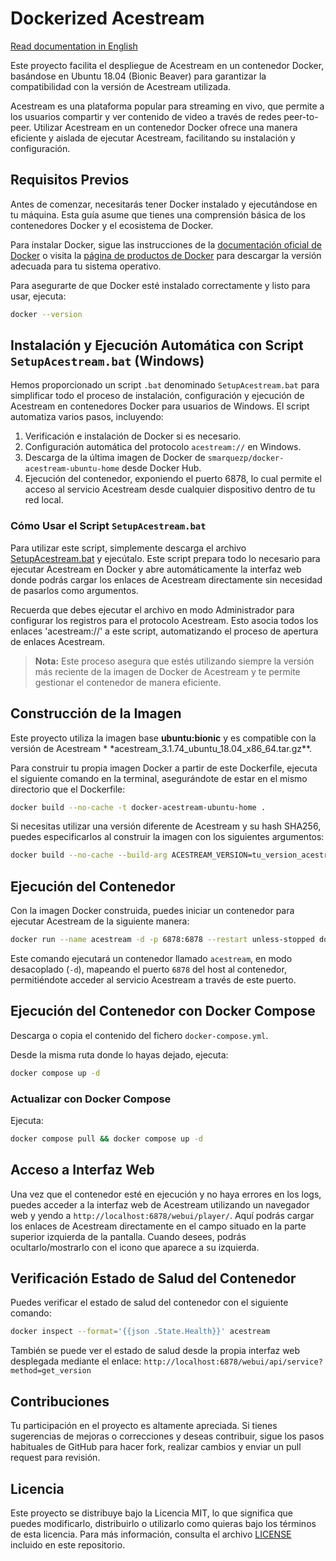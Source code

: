 # Dockerized Acestream

[Read documentation in English](README_EN.md)

Este proyecto facilita el despliegue de Acestream en un contenedor Docker, basándose en Ubuntu 18.04 (Bionic Beaver)
para garantizar la compatibilidad con la versión de Acestream utilizada.

Acestream es una plataforma popular para streaming en vivo, que permite a los usuarios compartir y ver contenido de
video a través de redes peer-to-peer. Utilizar Acestream en un contenedor Docker ofrece una manera eficiente y aislada
de ejecutar Acestream, facilitando su instalación y configuración.

## Requisitos Previos

Antes de comenzar, necesitarás tener Docker instalado y ejecutándose en tu máquina. Esta guía asume que tienes una
comprensión básica de los contenedores Docker y el ecosistema de Docker.

Para instalar Docker, sigue las instrucciones de
la [documentación oficial de Docker](https://docs.docker.com/get-docker/) o visita
la [página de productos de Docker](https://www.docker.com/products/docker-desktop) para descargar la versión adecuada
para tu sistema operativo.

Para asegurarte de que Docker esté instalado correctamente y listo para usar, ejecuta:

```bash
docker --version
```

## Instalación y Ejecución Automática con Script `SetupAcestream.bat` (Windows)

Hemos proporcionado un script `.bat` denominado `SetupAcestream.bat` para simplificar todo el proceso de instalación,
configuración y ejecución de Acestream en contenedores Docker para usuarios de Windows. El script automatiza varios
pasos, incluyendo:

1. Verificación e instalación de Docker si es necesario.
2. Configuración automática del protocolo `acestream://` en Windows.
3. Descarga de la última imagen de Docker de `smarquezp/docker-acestream-ubuntu-home` desde Docker Hub.
4. Ejecución del contenedor, exponiendo el puerto 6878, lo cual permite el acceso al servicio Acestream desde cualquier
   dispositivo dentro de tu red local.

### Cómo Usar el Script `SetupAcestream.bat`

Para utilizar este script, simplemente descarga el
archivo [SetupAcestream.bat](https://github.com/marquezpsergio/acestream-docker/releases) y ejecútalo. Este script
prepara todo lo necesario para ejecutar Acestream en Docker y abre automáticamente la interfaz web donde podrás cargar
los enlaces de Acestream directamente sin necesidad de pasarlos como argumentos.

Recuerda que debes ejecutar el archivo en modo Administrador para configurar los registros para el protocolo Acestream.
Esto asocia todos los enlaces 'acestream://' a este script, automatizando el proceso de apertura de enlaces Acestream.

> **Nota:** Este proceso asegura que estés utilizando siempre la versión más reciente de la imagen de Docker de
> Acestream y te permite gestionar el contenedor de manera eficiente.

## Construcción de la Imagen

Este proyecto utiliza la imagen base **ubuntu:bionic** y es compatible con la versión de Acestream \*
\*acestream_3.1.74_ubuntu_18.04_x86_64.tar.gz\*\*.

Para construir tu propia imagen Docker a partir de este Dockerfile, ejecuta el siguiente comando en la terminal,
asegurándote de estar en el mismo directorio que el Dockerfile:

```bash
docker build --no-cache -t docker-acestream-ubuntu-home .
```

Si necesitas utilizar una versión diferente de Acestream y su hash SHA256, puedes especificarlos al construir la imagen
con los siguientes argumentos:

```bash
docker build --no-cache --build-arg ACESTREAM_VERSION=tu_version_acestream --build-arg ACESTREAM_SHA256=tu_hash_sha256 -t docker-acestream-ubuntu-home .
```

## Ejecución del Contenedor

Con la imagen Docker construida, puedes iniciar un contenedor para ejecutar Acestream de la siguiente manera:

```bash
docker run --name acestream -d -p 6878:6878 --restart unless-stopped docker-acestream-ubuntu-home
```

Este comando ejecutará un contenedor llamado `acestream`, en modo desacoplado (`-d`), mapeando el puerto `6878` del host
al contenedor, permitiéndote acceder al servicio Acestream a través de este puerto.

## Ejecución del Contenedor con Docker Compose

Descarga o copia el contenido del fichero ``docker-compose.yml``.

Desde la misma ruta donde lo hayas dejado, ejecuta:

```bash
docker compose up -d
```

### Actualizar con Docker Compose

Ejecuta:

```bash
docker compose pull && docker compose up -d
```

## Acceso a Interfaz Web

Una vez que el contenedor esté en ejecución y no haya errores en los logs, puedes acceder a la interfaz web de Acestream
utilizando un navegador web y yendo a `http://localhost:6878/webui/player/`.
Aquí podrás cargar los enlaces de Acestream directamente en el campo situado en la parte superior izquierda de la
pantalla. Cuando desees, podrás ocultarlo/mostrarlo con el icono que aparece a su izquierda.

## Verificación Estado de Salud del Contenedor

Puedes verificar el estado de salud del contenedor con el siguiente comando:

```bash
docker inspect --format='{{json .State.Health}}' acestream
```

También se puede ver el estado de salud desde la propia interfaz web desplegada mediante el
enlace: `http://localhost:6878/webui/api/service?method=get_version`

## Contribuciones

Tu participación en el proyecto es altamente apreciada. Si tienes sugerencias de mejoras o correcciones y deseas
contribuir, sigue los pasos habituales de GitHub para hacer fork, realizar cambios y enviar un pull request para
revisión.

## Licencia

Este proyecto se distribuye bajo la Licencia MIT, lo que significa que puedes modificarlo, distribuirlo o utilizarlo
como quieras bajo los términos de esta licencia. Para más información, consulta el archivo [LICENSE](LICENSE) incluido
en este repositorio.

